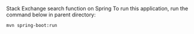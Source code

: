 Stack Exchange search function on Spring
To run this application, run the command below in parent directory:

```mvn spring-boot:run```
